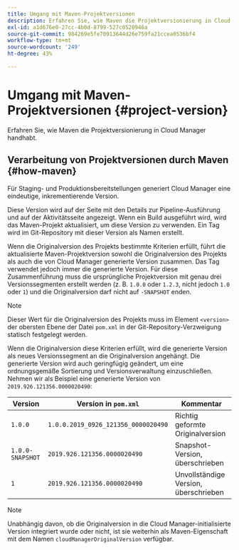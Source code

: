 ```yaml
---
title: Umgang mit Maven-Projektversionen
description: Erfahren Sie, wie Maven die Projektversionierung in Cloud Manager handhabt.
exl-id: a1d676e0-27cc-4b0d-8799-527c0520946a
source-git-commit: 984269e5fe70913644d26e759fa21ccea0536bf4
workflow-type: tm+mt
source-wordcount: '249'
ht-degree: 43%

---
```



# Umgang mit Maven-Projektversionen {#project-version}

Erfahren Sie, wie Maven die Projektversionierung in Cloud Manager handhabt.

## Verarbeitung von Projektversionen durch Maven {#how-maven}

Für Staging- und Produktionsbereitstellungen generiert Cloud Manager eine eindeutige, inkrementierende Version.

Diese Version wird auf der Seite mit den Details zur Pipeline-Ausführung und auf der Aktivitätsseite angezeigt. Wenn ein Build ausgeführt wird, wird das Maven-Projekt aktualisiert, um diese Version zu verwenden. Ein Tag wird im Git-Repository mit dieser Version als Namen erstellt.

Wenn die Originalversion des Projekts bestimmte Kriterien erfüllt, führt die aktualisierte Maven-Projektversion sowohl die Originalversion des Projekts als auch die von Cloud Manager generierte Version zusammen. Das Tag verwendet jedoch immer die generierte Version. Für diese Zusammenführung muss die ursprüngliche Projektversion mit genau drei Versionssegmenten erstellt werden (z. B. `1.0.0` oder `1.2.3`, nicht jedoch `1.0` oder `1`) und die Originalversion darf nicht auf `-SNAPSHOT` enden.

>[!NOTE]
>
>Dieser Wert für die Originalversion des Projekts muss im Element `<version>` der obersten Ebene der Datei `pom.xml` in der Git-Repository-Verzweigung statisch festgelegt werden.

Wenn die Originalversion diese Kriterien erfüllt, wird die generierte Version als neues Versionssegment an die Originalversion angehängt. Die generierte Version wird auch geringfügig geändert, um eine ordnungsgemäße Sortierung und Versionsverwaltung einzuschließen. Nehmen wir als Beispiel eine generierte Version von `2019.926.121356.0000020490`:

| Version | Version in `pom.xml` | Kommentar |
| --- | --- | --- |
| `1.0.0` | `1.0.0.2019_0926_121356_0000020490` | Richtig geformte Originalversion |
| `1.0.0-SNAPSHOT` | `2019.926.121356.0000020490` | Snapshot-Version, überschrieben |
| `1` | `2019.926.121356.0000020490` | Unvollständige Version, überschrieben |

>[!NOTE]
>
>Unabhängig davon, ob die Originalversion in die Cloud Manager-initialisierte Version integriert wurde oder nicht, ist sie weiterhin als Maven-Eigenschaft mit dem Namen `cloudManagerOriginalVersion` verfügbar.

